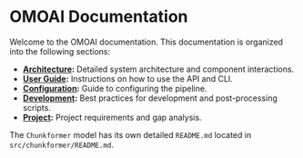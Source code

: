 # OMOAI Documentation

Welcome to the OMOAI documentation. This documentation is organized into the following sections:

- **[Architecture](architecture/index.md):** Detailed system architecture and component interactions.
- **[User Guide](user_guide/index.md):** Instructions on how to use the API and CLI.
- **[Configuration](user_guide/configuration.md):** Guide to configuring the pipeline.
- **[Development](development/best_practices.md):** Best practices for development and post-processing scripts.
- **[Project](project/requirements.md):** Project requirements and gap analysis.

The `Chunkformer` model has its own detailed `README.md` located in `src/chunkformer/README.md`.
